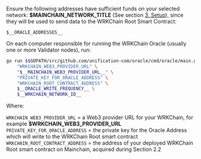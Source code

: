 Ensure the following addresses have sufficient funds on your selected
network: **$__MAINCHAIN_NETWORK_TITLE__** (See section [3. Setup](#setup)),
since they will be used to send data to the WRKChain Root Smart Contract:

```text
$__ORACLE_ADDRESSES__
```

On each computer responsible for running the WRKChain Oracle (usually one or
more Validator nodes), run:

```bash
go run $$GOPATH/src/github.com/unification-com/oracle/cmd/oracle/main.go \
    "WRKCHAIN_WEB3_PROVIDER_URL" \
    "$__MAINCHAIN_WEB3_PROVIDER_URL__" \
    "PRIVATE_KEY_FOR_ORACLE_ADDRESS" \
    "WRKCHAIN_ROOT_CONTRACT_ADDRESS" \
    $__ORACLE_WRITE_FREQUENCY__ \
    $__WRKCHAIN_NETWORK_ID__
```

Where:

`WRKCHAIN_WEB3_PROVIDER_URL` = a Web3 provider URL for your WRKChain, for example
**$__WRKCHAIN_WEB3_PROVIDER_URL__**  
`PRIVATE_KEY_FOR_ORACLE_ADDRESS` = the private key for the Oracle Address which 
will write to the WRKChain Root smart contract  
`WRKCHAIN_ROOT_CONTRACT_ADDRESS` = the address of your deployed WRKChain Root
smart contract on Mainchain, acquired during Section 2.2
